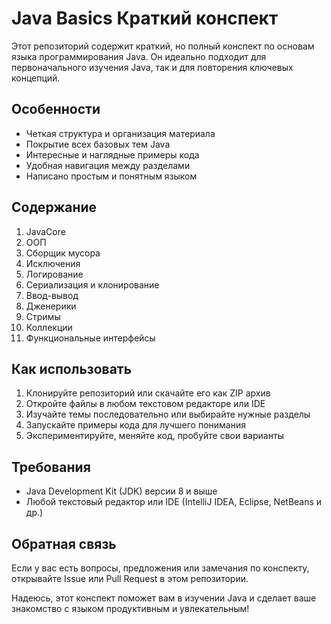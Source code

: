 # Java Basics Краткий конспект

Этот репозиторий содержит краткий, но полный конспект по основам языка программирования Java. Он идеально подходит для первоначального изучения Java, так и для повторения ключевых концепций.

## Особенности

- Четкая структура и организация материала
- Покрытие всех базовых тем Java
- Интересные и наглядные примеры кода
- Удобная навигация между разделами
- Написано простым и понятным языком

## Содержание

1. JavaCore
2. ООП
3. Сборщик мусора
4. Исключения
5. Логирование
6. Сериализация и клонирование
7. Ввод-вывод
8. Дженерики
9. Стримы
10. Коллекции
11. Функциональные интерфейсы

## Как использовать

1. Клонируйте репозиторий или скачайте его как ZIP архив
2. Откройте файлы в любом текстовом редакторе или IDE
3. Изучайте темы последовательно или выбирайте нужные разделы
4. Запускайте примеры кода для лучшего понимания
5. Экспериментируйте, меняйте код, пробуйте свои варианты

## Требования

- Java Development Kit (JDK) версии 8 и выше
- Любой текстовый редактор или IDE (IntelliJ IDEA, Eclipse, NetBeans и др.)

## Обратная связь

Если у вас есть вопросы, предложения или замечания по конспекту, открывайте Issue или Pull Request в этом репозитории.

Надеюсь, этот конспект поможет вам в изучении Java и сделает ваше знакомство с языком продуктивным и увлекательным!
